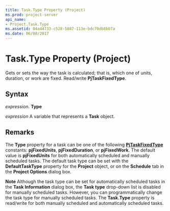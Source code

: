 ```yaml
---
title: Task.Type Property (Project)
ms.prod: project-server
api_name:
- Project.Task.Type
ms.assetid: 04a44733-c528-5887-113e-bdc70db8bb7a
ms.date: 06/08/2017
---
```



# Task.Type Property (Project)

Gets or sets the way the task is calculated; that is, which one of units, duration, or work are fixed. Read/write **PjTaskFixedType**.


## Syntax

 _expression_. **Type**

 _expression_ A variable that represents a **Task** object.


## Remarks

The **Type** property for a task can be one of the following **[PjTaskFixedType](pjtaskfixedtype-enumeration-project.md)** constants: **pjFixedUnits**, **pjFixedDuration**, or **pjFixedWork**. The default value is **pjFixedUnits** for both automatically scheduled and manually scheduled tasks. The default task type can be set with the **DefaultTaskType** property for the **Project** object, or on the **Schedule** tab in the **Project Options** dialog box.




 **Note**  Although the task type can be set for automatically scheduled tasks in the **Task Information** dialog box, the **Task type** drop-down list is disabled for manually scheduled tasks. However, you can programmatically change the task type for manually scheduled tasks. The **Task.Type** property is read/write for both manually scheduled and automatically scheduled tasks.


